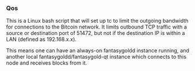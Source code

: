 ### Qos ###

This is a Linux bash script that will set up tc to limit the outgoing bandwidth for connections to the Bitcoin network. It limits outbound TCP traffic with a source or destination port of 51472, but not if the destination IP is within a LAN (defined as 192.168.x.x).

This means one can have an always-on fantasygoldd instance running, and another local fantasygoldd/fantasygold-qt instance which connects to this node and receives blocks from it.
